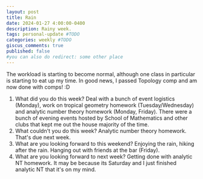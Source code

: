 ```yaml
---
layout: post
title: Rain
date: 2024-01-27 4:00:00-0400
description: Rainy week.
tags: personal-update #TODO
categories: weekly #TODO
giscus_comments: true
published: false
#you can also do redirect: some other place
---
```


The workload is starting to become normal, although one class in particular is starting to eat up my time. 
In good news, I passed Topology comp and am now done with comps! :D

1. What did you do this week?
Deal with a bunch of event logistics (Monday), work on tropical geometry homework (Tuesday/Wednesday) and analytic number theory homework (Monday, Friday). There were a bunch of evening events hosted by School of Mathematics and other clubs that kept me out the house majority of the time.
2. What couldn't you do this week?
Analytic number theory homework. That's due next week.
3. What are you looking forward to this weekend?
Enjoying the rain, hiking after the rain. Hanging out with friends at the bar (Friday).
4. What are you looking forward to next week?
Getting done with analytic NT homework. It may be because its Saturday and I just finished analytic NT that it's on my mind.